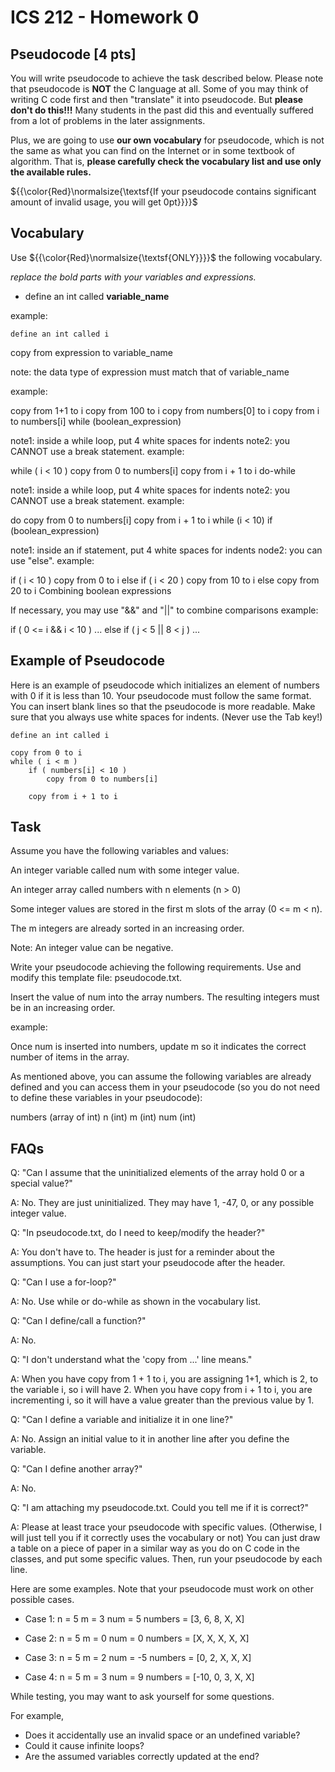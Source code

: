 # ICS 212 - Homework 0

## Pseudocode [4 pts]
You will write pseudocode to achieve the task described below. Please note that pseudocode is **NOT** the C language at all. Some of you may think of writing C code first and then "translate" it into pseudocode. But **please don't do this!!!** Many students in the past did this and eventually suffered from a lot of problems in the later assignments.

Plus, we are going to use **our own vocabulary** for pseudocode, which is not the same as what you can find on the Internet or in some textbook of algorithm. That is, **please carefully check the vocabulary list and use only the available rules.**

${{\color{Red}\normalsize{\textsf{If your pseudocode contains significant amount of invalid usage, you will get 0pt}}}}\$

## Vocabulary
Use ${{\color{Red}\normalsize{\textsf{ONLY}}}}\$ the following vocabulary.

*replace the bold parts with your variables and expressions.*

- define an int called **variable_name**

example:
```
define an int called i
```
copy from expression to variable_name

note: the data type of expression must match that of variable_name

example:

copy from 1+1 to i
copy from 100 to i
copy from numbers[0] to i
copy from i to numbers[i]
while (boolean_expression)

note1: inside a while loop, put 4 white spaces for indents
note2: you CANNOT use a break statement.
example:

while ( i < 10 )
    copy from 0 to numbers[i]
    copy from i + 1 to i
do-while

note1: inside a while loop, put 4 white spaces for indents
note2: you CANNOT use a break statement.
example:

do
    copy from 0 to numbers[i]
    copy from i + 1 to i
while (i < 10)
if (boolean_expression)

note1: inside an if statement, put 4 white spaces for indents
node2: you can use "else".
example:

if ( i < 10 )
    copy from 0 to i
else if ( i < 20 )
    copy from 10 to i
else
    copy from 20 to i
Combining boolean expressions

If necessary, you may use "&&" and "||" to combine comparisons
example:

if ( 0 <= i && i < 10 )
  ...
else if ( j < 5 || 8 < j )
  ...

## Example of Pseudocode
Here is an example of pseudocode which initializes an element of numbers with 0 if it is less than 10. Your pseudocode must follow the same format. You can insert blank lines so that the pseudocode is more readable. Make sure that you always use white spaces for indents. (Never use the Tab key!)

```
define an int called i

copy from 0 to i
while ( i < m )
    if ( numbers[i] < 10 )
        copy from 0 to numbers[i]

    copy from i + 1 to i
```

## Task
Assume you have the following variables and values:

An integer variable called num with some integer value.

An integer array called numbers with n elements (n > 0)

Some integer values are stored in the first m slots of the array (0 <= m < n).

The m integers are already sorted in an increasing order.

Note: An integer value can be negative.

Write your pseudocode achieving the following requirements. Use and modify this template file: pseudocode.txt.

Insert the value of num into the array numbers. The resulting integers must be in an increasing order.

example:



Once num is inserted into numbers, update m so it indicates the correct number of items in the array.

As mentioned above, you can assume the following variables are already defined and you can access them in your pseudocode (so you do not need to define these variables in your pseudocode):

numbers (array of int)
n (int)
m (int)
num (int)

## FAQs
Q: "Can I assume that the uninitialized elements of the array hold 0 or a special value?"

A: No. They are just uninitialized. They may have 1, -47, 0, or any possible integer value.

Q: "In pseudocode.txt, do I need to keep/modify the header?"

A: You don't have to. The header is just for a reminder about the assumptions. You can just start your pseudocode after the header.

Q: "Can I use a for-loop?"

A: No. Use while or do-while as shown in the vocabulary list.

Q: "Can I define/call a function?"

A: No.

Q: "I don't understand what the 'copy from ...' line means."

A: When you have copy from 1 + 1 to i, you are assigning 1+1, which is 2, to the variable i, so i will have 2. When you have copy from i + 1 to i, you are incrementing i, so it will have a value greater than the previous value by 1.

Q: "Can I define a variable and initialize it in one line?"

A: No. Assign an initial value to it in another line after you define the variable.

Q: "Can I define another array?"

A: No.

Q: "I am attaching my pseudocode.txt. Could you tell me if it is correct?"

A: Please at least trace your pseudocode with specific values. (Otherwise, I will just tell you if it correctly uses the vocabulary or not) You can just draw a table on a piece of paper in a similar way as you do on C code in the classes, and put some specific values. Then, run your pseudocode by each line.

Here are some examples. Note that your pseudocode must work on other possible cases.

- Case 1:
n = 5
m = 3
num = 5
numbers = [3, 6, 8, X, X]

- Case 2:
n = 5
m = 0
num = 0
numbers = [X, X, X, X, X]

- Case 3:
n = 5
m = 2
num = -5
numbers = [0, 2, X, X, X]

- Case 4:
n = 5
m = 3
num = 9
numbers = [-10, 0, 3, X, X]

While testing, you may want to ask yourself for some questions.

For example,
- Does it accidentally use an invalid space or an undefined variable?
- Could it cause infinite loops?
- Are the assumed variables correctly updated at the end?
